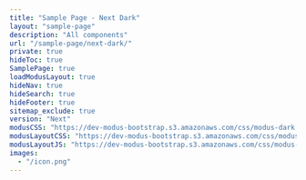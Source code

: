 ```yaml
---
title: "Sample Page - Next Dark"
layout: "sample-page"
description: "All components"
url: "/sample-page/next-dark/"
private: true
hideToc: true
SamplePage: true
loadModusLayout: true
hideNav: true
hideSearch: true
hideFooter: true
sitemap_exclude: true
version: "Next"
modusCSS: "https://dev-modus-bootstrap.s3.amazonaws.com/css/modus-dark.css"
modusLayoutCSS: "https://dev-modus-bootstrap.s3.amazonaws.com/css/modus-layout.css"
modusLayoutJS: "https://dev-modus-bootstrap.s3.amazonaws.com/css/modus-layout.js"
images:
  - "/icon.png"
---
```

